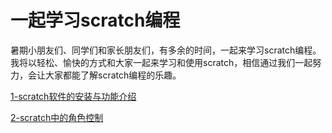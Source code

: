 # 一起学习scratch编程

暑期小朋友们、同学们和家长朋友们，有多余的时间，一起来学习scratch编程。我将以轻松、愉快的方式和大家一起来学习和使用scratch，相信通过我们一起努力，会让大家都能了解scratch编程的乐趣。



[1-scratch软件的安装与功能介绍](./ch01/README.md)

[2-scratch中的角色控制](./ch02/2-scratch中的角色控制.md)

